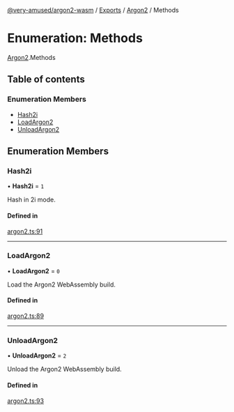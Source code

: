 [@very-amused/argon2-wasm](../README.md) / [Exports](../modules.md) / [Argon2](../modules/Argon2.md) / Methods

# Enumeration: Methods

[Argon2](../modules/Argon2.md).Methods

## Table of contents

### Enumeration Members

- [Hash2i](Argon2.Methods.md#hash2i)
- [LoadArgon2](Argon2.Methods.md#loadargon2)
- [UnloadArgon2](Argon2.Methods.md#unloadargon2)

## Enumeration Members

### Hash2i

• **Hash2i** = ``1``

Hash in 2i mode.

#### Defined in

[argon2.ts:91](https://github.com/very-amused/argon2-wasm/blob/9da2389/src/argon2.ts#L91)

___

### LoadArgon2

• **LoadArgon2** = ``0``

Load the Argon2 WebAssembly build.

#### Defined in

[argon2.ts:89](https://github.com/very-amused/argon2-wasm/blob/9da2389/src/argon2.ts#L89)

___

### UnloadArgon2

• **UnloadArgon2** = ``2``

Unload the Argon2 WebAssembly build.

#### Defined in

[argon2.ts:93](https://github.com/very-amused/argon2-wasm/blob/9da2389/src/argon2.ts#L93)
